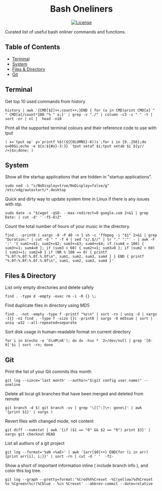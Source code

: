 <h1 align="center">Bash Oneliners</h1>

<p align="center">
<a href="https://github.com/labbots/bash-oneliners/blob/master/LICENSE"><img src="https://img.shields.io/github/license/labbots/bash-oneliners.svg?style=for-the-badge" alt="License"></a>

</p>
Curated list of useful bash onliner commands and functions.

## Table of Contents
- [Terminal](#terminal)
- [System](#system)
- [Files & Directory](#files--directory)
- [Git](#git)


## Terminal

Get top 10 used commands from history

```shell
history | awk '{CMD[$2]++;count++;}END { for (a in CMD)print CMD[a] " " CMD[a]/count*100 "% " a;}' | grep -v "./" | column -c3 -s " " -t | sort -nr | nl |  head -n10
```
Print all the supported terminal colours and their reference code to use with tput

```shell
( x=`tput op` y=`printf %$((${COLUMNS}-6))s`;for i in {0..256};do o=00$i;echo -e ${o:${#o}-3:3} `tput setaf $i;tput setab $i`${y// /=}$x;done; )
```

## System

Show all the startup applications that are hidden in "startup applications".

```shell
sudo sed -i "s/NoDisplay=true/NoDisplay=false/g" /etc/xdg/autostart/*.desktop
```

Quick and dirty way to update system time in Linux if there is any issues with ntp.

```shell
sudo date -s "$(wget -qSO- --max-redirect=0 google.com 2>&1 | grep Date: | cut -d' ' -f5-8)Z"
```
Count the total number of hours of your music in the directory.

```shell
find . -print0 | xargs -0 -P 40 -n 1 sh -c 'ffmpeg -i "$1" 2>&1 | grep "Duration:" | cut -d " " -f 4 | sed "s/.$//" | tr "." ":"' - | awk -F ':' '{ sum1+=$1; sum2+=$2; sum3+=$3; sum4+=$4; if (sum4 > 100) { sum3+=1; sum4=0 }; if (sum3 > 60) { sum2+=1; sum3=0 }; if (sum2 > 60) { sum1+=1; sum2=0 } if (NR % 100 == 0) { printf "%.0f:%.0f:%.0f.%.0f\n", sum1, sum2, sum3, sum4 } } END { printf "%.0f:%.0f:%.0f.%.0f\n", sum1, sum2, sum3, sum4 }'
```
## Files & Directory
List only empty directories and delete safely

```shell
find . -type d -empty -exec rm -i -R {} \;
```

Find duplicate files in directory using MD5

```shell
find . -not -empty -type f -printf "%s\n" | sort -rn | uniq -d | xargs -I{} -n1 find . -type f -size {}c -print0 | xargs -0 md5sum | sort | uniq -w32 --all-repeated=separate
```

Sort disk usage in human-readable format on current directory

```shell
for i in $(echo -e 'G\nM\nK'); do du -hsx *  2>/dev/null | grep '[0-9]'$i | sort -rn; done
```

## Git

Print the list of your Git commits this month

```shell
git log --since='last month' --author="$(git config user.name)" --oneline
```

Delete all local git branches that have been merged and deleted from remote

```shell
git branch -d $( git branch -vv | grep '\[[^:]\+: gone\]' | awk '{print $1}' | xargs )
```

Revert files with changed mode, not content

```shell
git diff --numstat | awk '{if ($1 == "0" && $2 == "0") print $3}' | xargs git checkout HEAD
```

List all authors of a git project

```shell
git log --format='%aN <%aE>' | awk '{arr[$0]++} END{for (i in arr){print arr[i], i;}}' | sort -rn | cut -d ' '  -f2-
```

Show a short of important information inline ( include branch info ), and color this log tree.

```shell
git log --graph --pretty=format:'%Cred%h%Creset -%C(yellow)%d%Creset %s %Cgreen(%cr)%Cblue - %cn %Creset' --abbrev-commit --date=relative
```